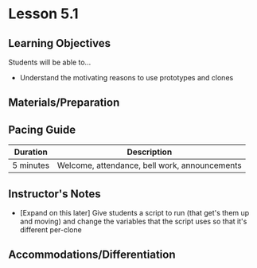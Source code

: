 # Lesson 5.1

## Learning Objectives

Students will be able to...

-   Understand the motivating reasons to use prototypes and clones

## Materials/Preparation

## Pacing Guide

| Duration  | Description                                   |
| --------- | --------------------------------------------- |
| 5 minutes | Welcome, attendance, bell work, announcements |

## Instructor's Notes

-   [Expand on this later] Give students a script to run (that get's them up and moving) and change the variables that the script uses so that it's different per-clone

## Accommodations/Differentiation
